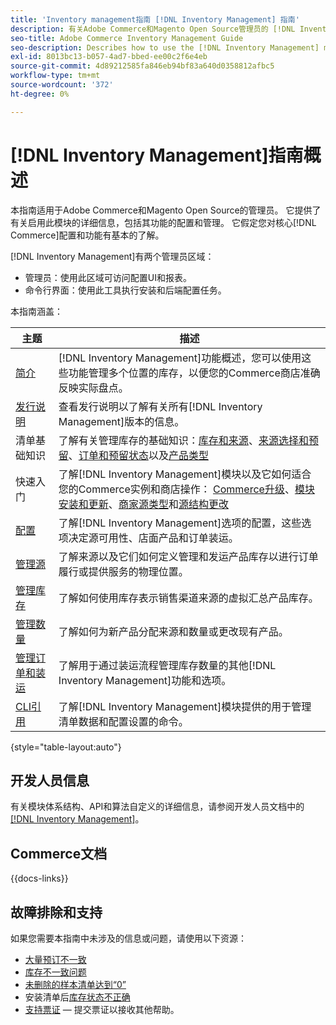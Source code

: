 ```yaml
---
title: 'Inventory management指南 [!DNL Inventory Management] 指南'
description: 有关Adobe Commerce和Magento Open Source管理员的 [!DNL Inventory Management] 的全面信息，包括迁移和配置。
seo-title: Adobe Commerce Inventory Management Guide
seo-description: Describes how to use the [!DNL Inventory Management] module in Adobe Commerce or Magento Open Source.
exl-id: 8013bc13-b057-4ad7-bbed-ee00c2f6e4eb
source-git-commit: 4d89212585fa846eb94bf83a640d0358812afbc5
workflow-type: tm+mt
source-wordcount: '372'
ht-degree: 0%

---
```


# [!DNL Inventory Management]指南概述

本指南适用于Adobe Commerce和Magento Open Source的管理员。 它提供了有关启用此模块的详细信息，包括其功能的配置和管理。 它假定您对核心[!DNL Commerce]配置和功能有基本的了解。

[!DNL Inventory Management]有两个管理员区域：

- 管理员：使用此区域可访问配置UI和报表。
- 命令行界面：使用此工具执行安装和后端配置任务。

本指南涵盖：

| 主题 | 描述 |
| ------- | ----------- |
| [简介](introduction.md) | [!DNL Inventory Management]功能概述，您可以使用这些功能管理多个位置的库存，以便您的Commerce商店准确反映实际盘点。 |
| [发行说明](release-notes.md) | 查看发行说明以了解有关所有[!DNL Inventory Management]版本的信息。 |
| 清单基础知识 | 了解有关管理库存的基础知识：[库存和来源](sources-stocks.md)、[来源选择和预留](selection-reservations.md)、[订单和预留状态](order-status.md)以及[产品类型](product-types.md) |
| 快速入门 | 了解[!DNL Inventory Management]模块以及它如何适合您的Commerce实例和商店操作： [Commerce升级](migrate.md)、[模块安装和更新](install-update.md)、[商家源类型](merchant-sourcing.md)和[源结构更改](expand-restructure.md) |
| [配置](configuration.md) | 了解[!DNL Inventory Management]选项的配置，这些选项决定源可用性、店面产品和订单装运。 |
| [管理源](sources-manage.md) | 了解来源以及它们如何定义管理和发运产品库存以进行订单履行或提供服务的物理位置。 |
| [管理库存](stocks-manage.md) | 了解如何使用库存表示销售渠道来源的虚拟汇总产品库存。 |
| [管理数量](quantities-manage.md) | 了解如何为新产品分配来源和数量或更改现有产品。 |
| [管理订单和装运](shipments.md) | 了解用于通过装运流程管理库存数量的其他[!DNL Inventory Management]功能和选项。 |
| [CLI引用](cli.md) | 了解[!DNL Inventory Management]模块提供的用于管理清单数据和配置设置的命令。 |

{style="table-layout:auto"}

## 开发人员信息

有关模块体系结构、API和算法自定义的详细信息，请参阅开发人员文档中的[[!DNL Inventory Management]](https://developer.adobe.com/commerce/webapi/rest/inventory/)。

## Commerce文档

{{docs-links}}

## 故障排除和支持

如果您需要本指南中未涉及的信息或问题，请使用以下资源：

- [大量预订不一致](https://experienceleague.adobe.com/docs/commerce-knowledge-base/kb/support-tools/patches/v1-0-8/mdva-30112-magento-patch-large-number-reservation-inconsistencies.html)
- [库存不一致问题](https://experienceleague.adobe.com/docs/commerce-knowledge-base/kb/support-tools/patches/v1-0-14/mdva-33281-magento-patch-inventory-inconsistency-issues.html)
- [未删除的样本清单达到“0”](https://experienceleague.adobe.com/docs/commerce-knowledge-base/kb/support-tools/patches/v1-0-17/mdva-34850-swatches-not-strike-through-inventory-reaches-0.html)
- 安装清单后[库存状态不正确](https://experienceleague.adobe.com/docs/commerce-knowledge-base/kb/troubleshooting/miscellaneous/stock-status-incorrect-after-magento-inventory-install.html)
- [支持票证](https://experienceleague.adobe.com/docs/commerce-knowledge-base/kb/help-center-guide/magento-help-center-user-guide.html#submit-ticket) — 提交票证以接收其他帮助。
